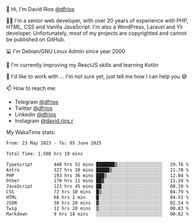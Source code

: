 👋 Hi, I'm David Rios [@dfrios](https://github.com/dfrios)

👨‍💻 I'm a senior web developer, with over 20 years of experience with PHP, HTML, CSS and Vanilla JavaScript. I'm also a WordPress, Laravel and Yii developer. Unfortunately, most of my projects are copyrighted and cannot be published on GitHub.

💻 I'm Debian/GNU Linux Admin since year 2000

🌱 I'm currently improving my ReactJS skills and learning Kotlin

💞️ I'd like to work with ... I'm not sure yet, just tell me how I can help you 😅


📫 How to reach me:
* Telegram [@dfrios](https://t.me/dfrios)
* Twitter [@dfrios](https://twitter.com/dfrios)
* Linkedin [@dfrios](https://linkedin.com/in/dfrios)
* Instagram [@david.rios.r](https://instagram.com/david.rios.r)



My WakaTime stats:
<!--START_SECTION:waka-->

```txt
From: 23 May 2023 - To: 05 June 2025

Total Time: 1,508 hrs 19 mins

TypeScript        448 hrs 52 mins ███████▒░░░░░░░░░░░░░░░░░   29.76 %
Astro             327 hrs 20 mins █████▒░░░░░░░░░░░░░░░░░░░   21.70 %
PHP               193 hrs 36 mins ███▒░░░░░░░░░░░░░░░░░░░░░   12.84 %
Other             170 hrs 11 mins ██▓░░░░░░░░░░░░░░░░░░░░░░   11.28 %
JavaScript        123 hrs 45 mins ██░░░░░░░░░░░░░░░░░░░░░░░   08.20 %
CSS               72 hrs 10 mins  █▒░░░░░░░░░░░░░░░░░░░░░░░   04.79 %
HTML              68 hrs 1 min    █░░░░░░░░░░░░░░░░░░░░░░░░   04.51 %
JSON              38 hrs 20 mins  ▓░░░░░░░░░░░░░░░░░░░░░░░░   02.54 %
Twig              12 hrs 28 mins  ▒░░░░░░░░░░░░░░░░░░░░░░░░   00.83 %
Markdown          9 hrs 18 mins   ░░░░░░░░░░░░░░░░░░░░░░░░░   00.62 %
```

<!--END_SECTION:waka-->
